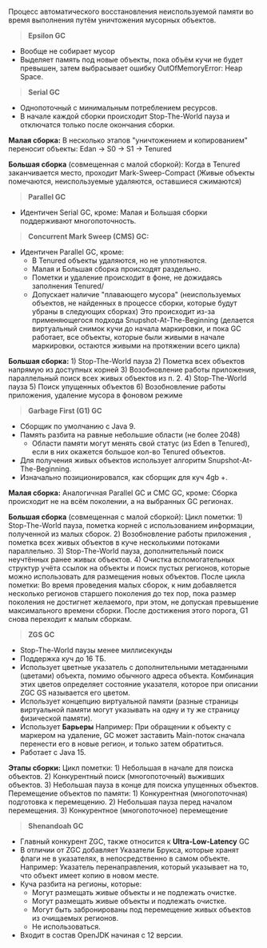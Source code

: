 Процесс автоматического восстановления неиспользуемой памяти во время выполнения путём уничтожения мусорных объектов.

>**Epsilon GC**

- Вообще не собирает мусор
- Выделяет память под новые объекты, пока объём кучи не будет превышен, затем выбрасывает ошибку OutOfMemoryError: Heap Space.

>**Serial GC**

- Однопоточный с минимальным потреблением ресурсов.
- В начале каждой сборки происходит Stop-The-World пауза и отключатся только после окончания сборки.

**Малая сборка:**
	В несколько этапов "уничтожением и копированием" переносит объекты:
	Edan -> S0 -> S1 -> Tenured

**Большая сборка** (совмещенная с малой сборкой):
	Когда в Tenured заканчивается место, проходит Mark-Sweep-Compact (Живые объекты помечаются, неиспользуемые удаляются, оставшиеся сжимаются)

>**Parallel GC**

- Идентичен Serial GC, кроме: Малая и Большая сборки поддерживают многопоточность.

>**Concurrent Mark Sweep (CMS) GC:**

- Идентичен Parallel GC, кроме:
	- В Tenured объекты удаляются, но не уплотняются.
	- Малая и Большая сборка происходят раздельно.
	- Пометки и удаление происходит в фоне, не дожидаясь заполнения Tenured/
	- Допускает наличие "плавающего мусора" (неиспользуемых объектов, не найденных в процессе сборки, которые будут убраны в следующих сборках)
		Это происходит из-за применяющегося подхода Snupshot-At-The-Beginning (делается виртуальный снимок кучи до начала маркировки, и пока GC работает, все объекты, которые были живыми в начале маркировки, остаются живыми на протяжении всего цикла)

**Большая сборка:**
	1) Stop-The-World пауза
	2) Пометка всех объектов напрямую из доступных корней
	3) Возобновление работы приложения, параллельный поиск всех живых объектов из п. 2.
	4) Stop-The-World пауза
	5) Поиск упущенных объектов
	6) Возобновление работы приложения, удаление мусора в фоновом режиме

>**Garbage First (G1) GC**

- Сборщик по умолчанию с Java 9.
- Память разбита на равные небольшие области (не более 2048)
	- Области памяти могут менять свой статус (из Eden в Tenured), если в них окажется большое кол-во Tenured объектов.
- Для получения живых объектов использует алгоритм Snupshot-At-The-Beginning.
- Изначально позиционировался, как сборщик для куч 4gb +.

**Малая сборка:**
	Аналогичная Parallel GC и CMC GC, кроме:
		Сборка происходит не на всём поколении, а на выбранных GC регионах.

**Большая сборка** (совмещенная с малой сборкой):
	Цикл пометки:
		1) Stop-The-World пауза, пометка корней с использованием информации, полученной из малых сборок.
		2) Возобновление работы приложения , пометка всех живых объектов в куче несколькими потоками параллельно.
		3) Stop-The-World пауза, дополнительный поиск неучтённых ранее живых объектов.
		4) Очистка вспомогательных структур учёта ссылок на объекты и поиск пустых регионов, которые можно использовать для размещения новых объектов.
	После цикла пометки:
		Во время проведения малых сборок, к ним добавляется несколько регионов старшего поколения до тех пор, пока размер поколения не достигнет желаемого, при этом, не допуская превышение максимального времени сборки.
	После достижения этого порога, G1 снова переходит к малым сборкам.

>**ZGS GC**

- Stop-The-World паузы менее миллисекунды
- Поддержка куч до 16 ТБ.
- Использует цветные указатель с дополнительными метаданными (цветами) объекта, помимо обычного адреса объекта.
	Комбинация этих цветов определяет состояние указателя, которое при описании ZGC GS называется его цветом.
- Использует концепцию виртуальной памяти (разные страницы виртуальной памяти могут указывать на одну и ту же страницу физической памяти).
- Использует **Барьеры**
	Например:
		При обращении к объекту с маркером на удаление, GC может заставить Main-поток сначала перенести его в новые регион, и только затем обратиться.
- Работает с Java 15.

**Этапы сборки:**
	 Цикл пометки:
		 1) Небольшая в начале для поиска объектов.
		 2) Конкурентный поиск (многопоточный) выживших объектов.
		 3) Небольшая пауза в конце для поиска упущенных объектов.
	Перемещение объектов по памяти:
		1) Конкурентная (многопоточная) подготовка к перемещению.
		2) Небольшая пауза перед началом перемещения.
		3) Конкурентное (многопоточное) перемещение



>**Shenandoah GC**

- Главный конкурент ZGC, также относится к **Ultra-Low-Latency** GC
- В отличии от ZGC добавляет Указатели Брукса, которые хранят флаги не в указателях, в непосредственно в самом объекте.
	Например: 
		Указатель перенаправления, который указывает на то, что объект имеет копию в новом месте.
- Куча разбита на регионы, которые:
	- Могут размещать живые объекты и не подлежать очистке.
	- Могут размещать живые объекты и подлежать очистке.
	- Могут быть забронированы под перемещение живых объектов из очищаемых регионов.
	- Не использоваться.
- Входит в состав OpenJDK начиная с 12 версии.
